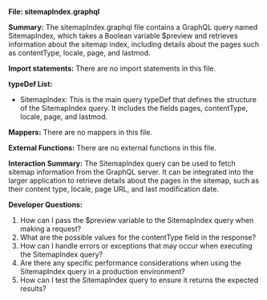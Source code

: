 **File: sitemapIndex.graphql**

**Summary:**
The sitemapIndex.graphql file contains a GraphQL query named SitemapIndex, which takes a Boolean variable $preview and retrieves information about the sitemap index, including details about the pages such as contentType, locale, page, and lastmod.

**Import statements:**
There are no import statements in this file.

**typeDef List:**
- SitemapIndex: This is the main query typeDef that defines the structure of the SitemapIndex query. It includes the fields pages, contentType, locale, page, and lastmod.

**Mappers:**
There are no mappers in this file.

**External Functions:**
There are no external functions in this file.

**Interaction Summary:**
The SitemapIndex query can be used to fetch sitemap information from the GraphQL server. It can be integrated into the larger application to retrieve details about the pages in the sitemap, such as their content type, locale, page URL, and last modification date.

**Developer Questions:**
1. How can I pass the $preview variable to the SitemapIndex query when making a request?
2. What are the possible values for the contentType field in the response?
3. How can I handle errors or exceptions that may occur when executing the SitemapIndex query?
4. Are there any specific performance considerations when using the SitemapIndex query in a production environment?
5. How can I test the SitemapIndex query to ensure it returns the expected results?